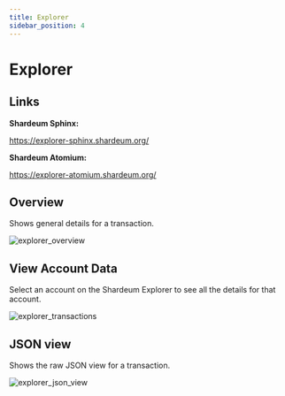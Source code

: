 ```yaml
---
title: Explorer
sidebar_position: 4
---
```


# Explorer

## Links

**Shardeum Sphinx:**

https://explorer-sphinx.shardeum.org/

**Shardeum Atomium:**

https://explorer-atomium.shardeum.org/

## Overview

Shows general details for a transaction.

![explorer_overview](/img/explorer/explorerMain.png)


## View Account Data

Select an account on the Shardeum Explorer to see all the details for that account.

![explorer_transactions](/img/explorer/transactions1.png)


## JSON view

Shows the raw JSON view for a transaction.

![explorer_json_view](/img/explorer/jsonview.png)
